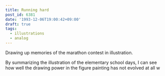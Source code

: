 ```yaml
---
title: Running hard
post_id: 6381
date: '1993-12-06T19:00:42+09:00'
draft: true
tags:
  - illustrations
  - analog
---
```


Drawing up memories of the marathon contest in illustration.

By summarizing the illustration of the elementary school days, I can see how well the drawing power in the figure painting has not evolved at all w
